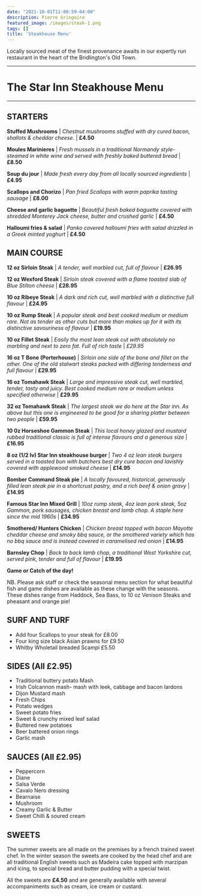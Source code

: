 ```yaml
---
date: "2021-10-01T11:00:59-04:00"
description: Pierre Gringoire
featured_image: /images/steak-1.png
tags: []
title: 'Steakhouse Menu'
---
```


Locally sourced meat of the finest provenance awaits in our expertly run restaurant in the heart of the Bridlington's Old Town. 

---
# The Star Inn Steakhouse Menu
---

## STARTERS

**Stuffed Mushrooms** | _Chestnut mushrooms stuffed with dry cured bacon, shallots & cheddar cheese._ | **£4.50**

**Moules Marinieres** | _Fresh mussels in a traditional Normandy style- steamed in white wine and served with freshly baked buttered bread_ | **£8.50**

**Soup du jour** | _Made fresh every day from all locally sourced ingredients_ | **£4.95**

**Scallops and Chorizo** | _Pan fried Scallops with warm paprika tasting sausage_ | **£8.00**

**Cheese and garlic baguette** | _Beautiful fresh baked baguette covered with shredded Monterey Jack cheese, butter and crushed garlic_ | **£4.50**

**Halloumi fries & salad** | _Panko covered halloumi fries with salad drizzled in a Greek minted yoghurt_ | **£4.50**

## MAIN COURSE

**12 oz Sirloin Steak** | _A tender, well marbled cut, full of flavour_ | **£26.95**

**12 oz Wexford Steak** | _Sirloin steak covered with a flame toasted slab of Blue Stilton cheese_ | **£28.95**

**10 oz Ribeye Steak** | _A dark and rich cut, well marbled with a distinctive full flavour_ | **£24.95**

**10 oz Rump Steak** | _A popular steak and best cooked medium or medium rare. Not as tender as other cuts but more than makes up for it with its distinctive savouriness of flavour_ | **£19.95**

**10 oz Fillet Steak** | _Easily the most lean steak cut with absolutely no marbling and next to zero fat. Full of rich taste_ | *£29.95*

**16 oz T Bone (Porterhouse)** | _Sirloin one side of the bone and fillet on the other. One of the old stalwart steaks packed with differing tenderness and full flavour_ | **£29.95**

**16 oz Tomahawk Steak** | _Large and impressive steak cut, well marbled, tender, tasty and juicy. Best cooked medium rare or medium unless specified otherwise_ | **£29.95**

**32 oz Tomahawk Steak** | _The largest steak we do here at the Star inn. As above but this one is engineered to be good for a sharing platter between two people_ | **£59.95**

**10 0z Horseshoe Gammon Steak** | _This local honey glazed and mustard rubbed traditional classic is full of intense flavours and a generous size_ | **£16.95**

**8 oz (1/2 lv) Star Inn steakhouse burger** | _Two 4 oz lean steak burgers served in a toasted bun with butchers best dry cure bacon and lavishly covered with applewood smoked cheese_ | **£14.95**

**Bomber Command Steak pie** | _A locally favoured, historical, generously filled lean steak pie in a shortcrust pastry, and a rich beef & onion gravy_ | **£14.95**

**Famous Star Inn Mixed Grill** | _10oz rump steak, 4oz lean pork steak, 5oz Gammon, pork sausages, chicken breast and lamb chop. A staple here since the mid 1960s_ | **£34.95**

**Smothered/ Hunters Chicken** | _Chicken breast topped with bacon Mayotte cheddar cheese and smoky bbq sauce, or the smothered variety which has no bbq sauce and is instead covered in caramelised red onion_ | **£14.95**

**Barnsley Chop** | _Back to back lamb chop, a traditional West Yorkshire cut, served pink, tender and full of flavour_ | **£19.95**

**Game or Catch of the day!**

NB. Please ask staff or check the seasonal menu section for what beautiful fish and game dishes are available as these change with the seasons. These dishes range from Haddock, Sea Bass, to 10 oz Venison Steaks and pheasant and orange pie! 


## SURF AND TURF

- Add four Scallops to your steak for £8.00
- Four king size black Asian prawns for £9.50
- Whitby Wholetail breaded Scampi £5.50

## SIDES (All £2.95)

- Traditional buttery potato Mash
- Irish Colcannon mash- mash with leek, cabbage and bacon lardons
- Dijon Mustard mash
- Fresh Chips
- Potato wedges
- Sweet potato fries
- Sweet & crunchy mixed leaf salad
- Buttered new potatoes
- Beer battered onion rings
- Garlic mash

## SAUCES (All £2.95)

- Peppercorn
- Diane
- Salsa Verde
- Cavalo Nero dressing
- Bearnaise
- Mushroom
- Creamy Garlic & Butter
- Sweet Chilli & soured cream


## SWEETS 

The summer sweets are all made on the premises by a french trained sweet chef. In the winter season the sweets are cooked by the head chef and are all traditional English sweets such as Madeira cake topped with marzipan and icing, to special bread and butter pudding with a special twist. 

All the sweets are **£4.50** and are generally available with several accompaniments such as cream, ice cream or custard. 
